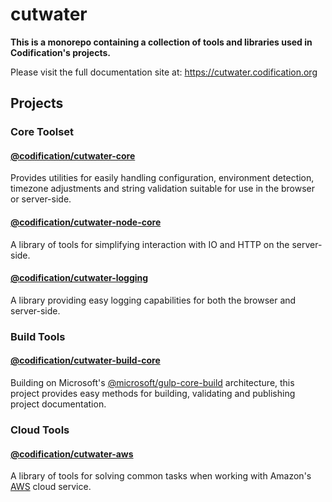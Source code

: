 # cutwater

**This is a monorepo containing a collection of tools and libraries used in Codification's projects.**

Please visit the full documentation site at: https://cutwater.codification.org

## Projects

### Core Toolset

#### [@codification/cutwater-core](https://github.com/CodificationOrg/cutwater/tree/master/packages/cutwater-core/README.md)

Provides utilities for easily handling configuration, environment detection, timezone adjustments and string validation suitable for use in the browser or server-side.

#### [@codification/cutwater-node-core](https://github.com/CodificationOrg/cutwater/tree/master/packages/cutwater-node-core/README.md)

A library of tools for simplifying interaction with IO and HTTP on the server-side.

#### [@codification/cutwater-logging](https://github.com/CodificationOrg/cutwater/tree/master/packages/cutwater-logging/README.md)

A library providing easy logging capabilities for both the browser and server-side.

### Build Tools

#### [@codification/cutwater-build-core](https://github.com/CodificationOrg/cutwater/tree/master/packages/cutwater-build-core/README.md)

Building on Microsoft's [@microsoft/gulp-core-build](https://github.com/Microsoft/web-build-tools/blob/master/core-build/gulp-core-build/README.md) architecture, this project provides easy methods for building, validating and publishing project documentation.

### Cloud Tools

#### [@codification/cutwater-aws](https://github.com/CodificationOrg/cutwater/tree/master/packages/cutwater-aws/README.md)

A library of tools for solving common tasks when working with Amazon's [AWS](https://aws.amazon.com) cloud service.
